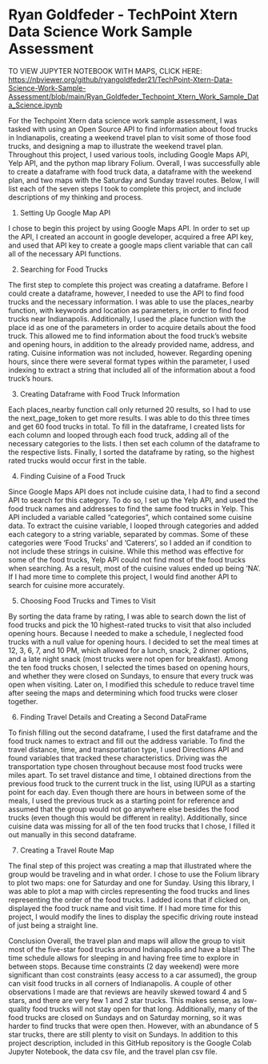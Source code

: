 # Ryan Goldfeder - TechPoint Xtern Data Science Work Sample Assessment

TO VIEW JUPYTER NOTEBOOK WITH MAPS, CLICK HERE: https://nbviewer.org/github/ryangoldfeder21/TechPoint-Xtern-Data-Science-Work-Sample-Assessment/blob/main/Ryan_Goldfeder_Techpoint_Xtern_Work_Sample_Data_Science.ipynb
 
For the Techpoint Xtern data science work sample assessment, I was tasked with using an Open Source API to find information about food trucks in Indianapolis, creating a weekend travel plan to visit some of those food trucks, and designing a map to illustrate the weekend travel plan. Throughout this project, I used various tools, including Google Maps API, Yelp API, and the python map library Folium. Overall, I was successfully able to create a dataframe with food truck data, a dataframe with the weekend plan, and two maps with the Saturday and Sunday travel routes. Below, I will list each of the seven steps I took to complete this project, and include descriptions of my thinking and process.


1. Setting Up Google Map API

I chose to begin this project by using Google Maps API. In order to set up the API, I created an account in google developer, acquired a free API key, and used that API key to create a google maps client variable that can call all of the necessary API functions.


2. Searching for Food Trucks

The first step to complete this project was creating a dataframe. Before I could create a dataframe, however, I needed to use the API to find food trucks and the necessary information. I was able to use the places_nearby function, with keywords and location as parameters, in order to find food trucks near Indianapolis. Additionally, I used the .place function with the place id as one of the parameters in order to acquire details about the food truck. This allowed me to find information about the food truck’s website and opening hours, in addition to the already provided name, address, and rating. Cuisine information was not included, however. Regarding opening hours, since there were several format types within the parameter, I used indexing to extract a string that included all of the information about a food truck’s hours.


3. Creating Dataframe with Food Truck Information

Each places_nearby function call only returned 20 results, so I had to use the next_page_token to get more results. I was able to do this three times and get 60 food trucks in total. To fill in the dataframe, I created lists for each column and looped through each food truck, adding all of the necessary categories to the lists. I then set each column of the dataframe to the respective lists. Finally, I sorted the dataframe by rating, so the highest rated trucks would occur first in the table.


4. Finding Cuisine of a Food Truck

Since Google Maps API does not include cuisine data, I had to find a second API to search for this category. To do so, I set up the Yelp API, and used the food truck names and addresses to find the same food trucks in Yelp. This API included a variable called “categories”, which contained some cuisine data. To extract the cuisine variable, I looped through categories and added each category to a string variable, separated by commas. Some of these categories were ‘Food Trucks’ and ‘Caterers’, so I added an if condition to not include these strings in cuisine. While this method was effective for some of the food trucks, Yelp API could not find most of the food trucks when searching. As a result, most of the cuisine values ended up being ‘NA’. If I had more time to complete this project, I would find another API to search for cuisine more accurately.


5. Choosing Food Trucks and Times to Visit

By sorting the data frame by rating, I was able to search down the list of food trucks and pick the 10 highest-rated trucks to visit that also included opening hours. Because I needed to make a schedule, I neglected food trucks with a null value for opening hours. I decided to set the meal times at 12, 3, 6, 7, and 10 PM, which allowed for a lunch, snack, 2 dinner options, and a late night snack (most trucks were not open for breakfast). Among the ten food trucks chosen, I selected the times based on opening hours, and whether they were closed on Sundays, to ensure that every truck was open when visiting. Later on, I modified this schedule to reduce travel time after seeing the maps and determining which food trucks were closer together.


6. Finding Travel Details and Creating a Second DataFrame

To finish filling out the second dataframe, I used the first dataframe and the food truck names to extract and fill out the address variable. To find the travel distance, time, and transportation type, I used Directions API and found variables that tracked these characteristics. Driving was the transportation type chosen throughout because most food trucks were miles apart. To set travel distance and time, I obtained directions from the previous food truck to the current truck in the list, using IUPUI as a starting point for each day. Even though there are hours in between some of the meals, I used the previous truck as a starting point for reference and assumed that the group would not go anywhere else besides the food trucks (even though this would be different in reality). Additionally, since cuisine data was missing for all of the ten food trucks that I chose, I filled it out manually in this second dataframe.


7. Creating a Travel Route Map

The final step of this project was creating a map that illustrated where the group would be traveling and in what order. I chose to use the Folium library to plot two maps: one for Saturday and one for Sunday. Using this library, I was able to plot a map with circles representing the food trucks and lines representing the order of the food trucks. I added icons that if clicked on, displayed the food truck name and visit time. If I had more time for this project, I would modify the lines to display the specific driving route instead of just being a straight line.


Conclusion
Overall, the travel plan and maps will allow the group to visit most of the five-star food trucks around Indianapolis and have a blast! The time schedule allows for sleeping in and having free time to explore in between stops. Because time constraints (2 day weekend) were more significant than cost constraints (easy access to a car assumed), the group can visit food trucks in all corners of Indianapolis.
A couple of other observations I made are that reviews are heavily skewed toward 4 and 5 stars, and there are very few 1 and 2 star trucks. This makes sense, as low-quality food trucks will not stay open for that long. Additionally, many of the food trucks are closed on Sundays and on Saturday morning, so it was harder to find trucks that were open then. However, with an abundance of 5 star trucks, there are still plenty to visit on Sundays.
In addition to this project description, included in this GitHub repository is the Google Colab Jupyter Notebook, the data csv file, and the travel plan csv file.
